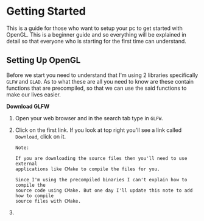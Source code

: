 # Getting Started
This is a guide for those who want to setup your pc to get started with OpenGL.
This is a beginner guide and so everything will be explained in detail so that everyone who is starting for the first time can understand.

## Setting Up OpenGL
Before we start you need to understand that I'm using 2 libraries specifically `GLFW` and `GLAD`.
As to what these are all you need to know are these contain functions that are precompiled, so that we can use the said functions to make our lives easier.

**Download GLFW**
1. Open your web browser and in the search tab type in `GLFW`.
2. Click on the first link. If you look at top right you'll see a link called `Download`, click on it.

    ```
    Note:

    If you are downloading the source files then you'll need to use external 
    applications like CMake to compile the files for you.

    Since I'm using the precompiled binaries I can't explain how to compile the 
    source code using CMake. But one day I'll update this note to add how to compile 
    source files with CMake.
    ```

3. 